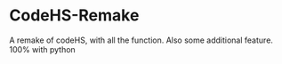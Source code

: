 # CodeHS-Remake
A remake of codeHS, with all the function. Also some additional feature. 100% with python
